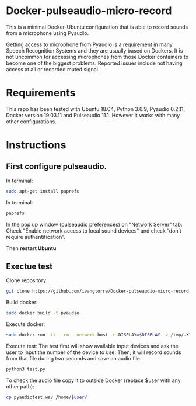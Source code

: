 # Docker-pulseaudio-micro-record
This is a minimal Docker-Ubuntu configuration that is able to record sounds from a microphone using Pyaudio.

Getting access to microphone from Pyaudio is a requirement in many Speech Recognition Systems and they are usually based on Dockers. It is not uncommon for accessing microphones from those Docker containers to become one of the biggest problems. Reported issues include not having access at all or recorded muted signal.

# Requirements
This repo has been tested with Ubuntu 18.04, Python 3.6.9, Pyaudio 0.2.11, Docker version 19.03.11 and Pulseaudio 11.1. However it works with many other configurations.

# Instructions
## First configure pulseaudio.
In terminal:
```bash
sudo apt-get install paprefs
```
In terminal:
```bash
paprefs
```
In the pop up window (pulseaudio preferences) on "Network Server" tab: Check "Enable network access to local sound devices" and check “don’t require authentification”.

Then **restart Ubuntu**

## Exectue test
Clone repository:
```bash
git clone https://github.com/ivangtorre/Docker-pulseaudio-micro-record && cd Docker-pulseaudio-micro-record
```

Build docker:
```bash
sudo docker build -t pyaudio .
```

Execute docker:
```bash
sudo docker run -it --rm --network host -e DISPLAY=$DISPLAY -v /tmp/.X11-unix/:/tmp/.X11-unix -v /home:/home --device /dev/bus/usb --device /dev/snd pyaudio
```

Execute test:
The test first will show available input devices and ask the user to input the number of the device to use. Then, it will record sounds from that file during two seconds and save an audio file.

```bash
python3 test.py
```

To check the audio file copy it to outside Docker (replace $user with any other path):

```bash
cp pyaudiotest.wav /home/$user/
```







